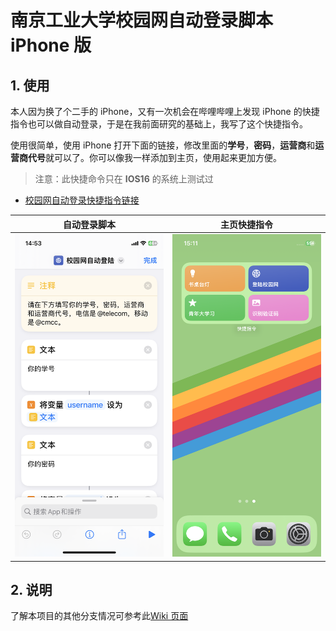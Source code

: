 # 南京工业大学校园网自动登录脚本 iPhone 版

## 1. 使用

本人因为换了个二手的 iPhone，又有一次机会在哔哩哔哩上发现 iPhone 的快捷指令也可以做自动登录，于是在我前面研究的基础上，我写了这个快捷指令。

使用很简单，使用 iPhone 打开下面的链接，修改里面的**学号**，**密码**，**运营商**和**运营商代号**就可以了。你可以像我一样添加到主页，使用起来更加方便。

> 注意：此快捷命令只在 **IOS16** 的系统上测试过

- [校园网自动登录快捷指令链接](https://www.icloud.com/shortcuts/b7f4c9464f4e4e129020077e893ff9bb)

|            自动登录脚本            |             主页快捷指令             |
| :--------------------------------: | :----------------------------------: |
| ![shortcuts](images/autologin.png) | ![autologin](./images/shortcuts.png) |

## 2. 说明

了解本项目的其他分支情况可参考此[Wiki 页面](https://github.com/MR-Addict/Njtech-Home-Autologin/wiki)
